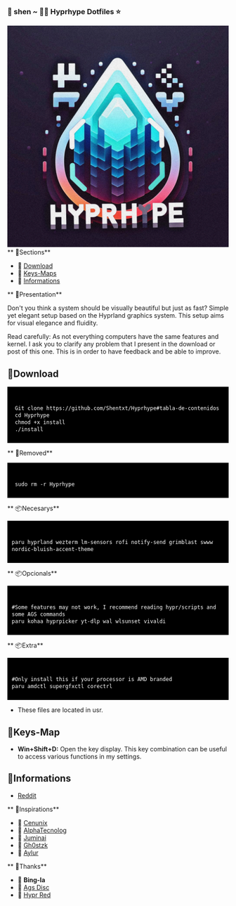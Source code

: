 ### 󰣇 shen ~  Hyprhype Dotfiles ⭐

![Logotype](/assets/logotype.jpg "a logo")
** 🌿Sections**

- 🌸 [Download](https://github.com/Shentxt/Hyprhype/tree/master#download)
- 🌸 [Keys-Maps](https://github.com/Shentxt/Hyprhype/tree/master#keys-map)
- 🌸 [Informations](https://github.com/Shentxt/Hyprhype/tree/master#inpirations-and-contacts)

** 🌿Presentation**

Don't you think a system should be visually beautiful but just as fast? Simple yet elegant setup based on the Hyprland graphics system.
This setup aims for visual elegance and fluidity.

Read carefully: As not everything computers have the same features and kernel. I ask you to clarify any problem that I present in the download or post of this one. This is in order to have feedback and be able to improve.

## 💾Download

<div style="background-color: black; color: white; padding: 10px;">
<pre><code>
 Git clone https://github.com/Shentxt/Hyprhype#tabla-de-contenidos
 cd Hyprhype
 chmod +x install
 ./install
</code></pre>
</div>

** 💾Removed**

<div style="background-color: black; color: white; padding: 10px;">
<pre><code>
 sudo rm -r Hyprhype
</code></pre>
</div>

** 📦Necesarys**

<div style="background-color: black; color: white; padding: 10px;">
<pre><code>
paru hyprland wezterm lm-sensors rofi notify-send grimblast swww nordic-bluish-accent-theme
</code></pre>
</div>

** 📦Opcionals**

<div style="background-color: black; color: white; padding: 10px;">
<pre><code>
#Some features may not work, I recommend reading hypr/scripts and some AGS commands
paru kohaa hyprpicker yt-dlp wal wlsunset vivaldi 
</code></pre>
</div>

** 📦Extra**

<div style="background-color: black; color: white; padding: 10px;">
<pre><code>
#Only install this if your processor is AMD branded
paru amdctl supergfxctl corectrl
</code></pre>
</div>

- These files are located in usr.

## 🌿Keys-Map

- **Win+Shift+D:** Open the key display. This key combination can be useful to access various functions in my settings.

## 🌿Informations

- [Reddit](https://www.reddit.com/user/ProfessionLower9249)

** 🌿Inspirations**

- 🌸 [Cenunix](https://github.com/cenunix)
- 🌸 [AlphaTecnolog](https://github.com/AlphaTechnolog/dotfiles)
- 🌸 [Juminai](https://github.com/juminai/dotfiles)
- 🌸 [Gh0stzk](https://github.com/gh0stzk/dotfiles)
- 🌸 [Aylur](https://github.com/Aylur/dotfiles)

** 🌿Thanks**

- 🌸 **Bing-Ia**
- 🌸 [Ags Disc](https://discord.com/channels/1143610930542944377/1143612651759489054)
- 🌸 [Hypr Red](https://www.reddit.com/r/hyprland/)
